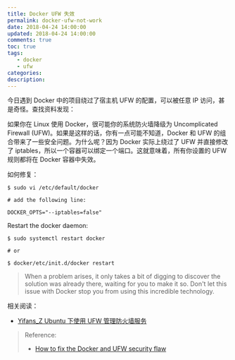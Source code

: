 ```yaml
---
title: Docker UFW 失效
permalink: docker-ufw-not-work
date: 2018-04-24 14:00:00
updated: 2018-04-24 14:00:00
comments: true
toc: true
tags:
   - docker
   - ufw
categories:
description:
---
```


今日遇到 Docker 中的项目绕过了宿主机 UFW 的配置，可以被任意 IP 访问，甚是奇怪。查找资料发现：

如果你在 Linux 使用 Docker，很可能你的系统防火墙降级为 Uncomplicated Firewall (UFW)。如果是这样的话，你有一点可能不知道，Docker 和 UFW 的组合带来了一些安全问题。为什么呢？因为 Docker 实际上绕过了 UFW 并直接修改了 iptables，所以一个容器可以绑定一个端口。这就意味着，所有你设置的 UFW 规则都将在 Docker 容器中失效。

如何修复：

```
$ sudo vi /etc/default/docker

# add the following line:

DOCKER_OPTS="--iptables=false"
```

<!-- more -->

Restart the docker daemon:

```
$ sudo systemctl restart docker

# or

$ docker/etc/init.d/docker restart
```

> When a problem arises, it only takes a bit of digging to discover the solution was already there, waiting for you to make it so. Don't let this issue with Docker stop you from using this incredible technology.

相关阅读：

- [Yifans_Z Ubuntu 下使用 UFW 管理防火墙服务](/2016/10/10/manage-iptables-using-ufw-in-ubuntu/)

> Reference:
> - [How to fix the Docker and UFW security flaw](https://www.techrepublic.com/article/how-to-fix-the-docker-and-ufw-security-flaw/)

